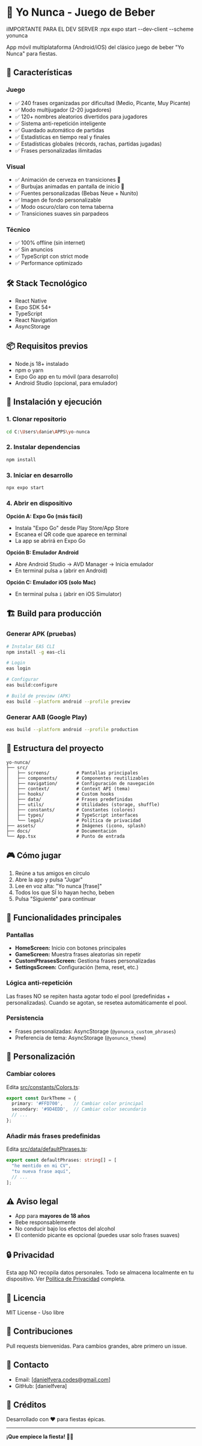 # 🍻 Yo Nunca - Juego de Beber

iIMPORTANTE PARA EL DEV SERVER :npx expo start --dev-client --scheme yonunca


App móvil multiplataforma (Android/iOS) del clásico juego de beber "Yo Nunca" para fiestas.

## 🎯 Características

### Juego
- ✅ 240 frases organizadas por dificultad (Medio, Picante, Muy Picante)
- ✅ Modo multijugador (2-20 jugadores)
- ✅ 120+ nombres aleatorios divertidos para jugadores
- ✅ Sistema anti-repetición inteligente
- ✅ Guardado automático de partidas
- ✅ Estadísticas en tiempo real y finales
- ✅ Estadísticas globales (récords, rachas, partidas jugadas)
- ✅ Frases personalizadas ilimitadas

### Visual
- ✅ Animación de cerveza en transiciones 🍺
- ✅ Burbujas animadas en pantalla de inicio 🫧
- ✅ Fuentes personalizadas (Bebas Neue + Nunito)
- ✅ Imagen de fondo personalizable
- ✅ Modo oscuro/claro con tema taberna
- ✅ Transiciones suaves sin parpadeos

### Técnico
- ✅ 100% offline (sin internet)
- ✅ Sin anuncios
- ✅ TypeScript con strict mode
- ✅ Performance optimizado

## 🛠️ Stack Tecnológico

- React Native
- Expo SDK 54+
- TypeScript
- React Navigation
- AsyncStorage

## 📦 Requisitos previos

- Node.js 18+ instalado
- npm o yarn
- Expo Go app en tu móvil (para desarrollo)
- Android Studio (opcional, para emulador)

## 🚀 Instalación y ejecución

### 1. Clonar repositorio

```bash
cd C:\Users\danie\APPS\yo-nunca
```

### 2. Instalar dependencias

```bash
npm install
```

### 3. Iniciar en desarrollo

```bash
npx expo start
```

### 4. Abrir en dispositivo

**Opción A: Expo Go (más fácil)**
- Instala "Expo Go" desde Play Store/App Store
- Escanea el QR code que aparece en terminal
- La app se abrirá en Expo Go

**Opción B: Emulador Android**
- Abre Android Studio → AVD Manager → Inicia emulador
- En terminal pulsa `a` (abrir en Android)

**Opción C: Emulador iOS (solo Mac)**
- En terminal pulsa `i` (abrir en iOS Simulator)

## 🏗️ Build para producción

### Generar APK (pruebas)

```bash
# Instalar EAS CLI
npm install -g eas-cli

# Login
eas login

# Configurar
eas build:configure

# Build de preview (APK)
eas build --platform android --profile preview
```

### Generar AAB (Google Play)

```bash
eas build --platform android --profile production
```

## 📁 Estructura del proyecto

```
yo-nunca/
├── src/
│   ├── screens/          # Pantallas principales
│   ├── components/       # Componentes reutilizables
│   ├── navigation/       # Configuración de navegación
│   ├── context/          # Context API (tema)
│   ├── hooks/            # Custom hooks
│   ├── data/             # Frases predefinidas
│   ├── utils/            # Utilidades (storage, shuffle)
│   ├── constants/        # Constantes (colores)
│   ├── types/            # TypeScript interfaces
│   └── legal/            # Política de privacidad
├── assets/               # Imágenes (icono, splash)
├── docs/                 # Documentación
└── App.tsx               # Punto de entrada
```

## 🎮 Cómo jugar

1. Reúne a tus amigos en círculo
2. Abre la app y pulsa "Jugar"
3. Lee en voz alta: "Yo nunca [frase]"
4. Todos los que SÍ lo hayan hecho, beben
5. Pulsa "Siguiente" para continuar

## 🧩 Funcionalidades principales

### Pantallas

- **HomeScreen:** Inicio con botones principales
- **GameScreen:** Muestra frases aleatorias sin repetir
- **CustomPhrasesScreen:** Gestiona frases personalizadas
- **SettingsScreen:** Configuración (tema, reset, etc.)

### Lógica anti-repetición

Las frases NO se repiten hasta agotar todo el pool (predefinidas + personalizadas). Cuando se agotan, se resetea automáticamente el pool.

### Persistencia

- Frases personalizadas: AsyncStorage (`@yonunca_custom_phrases`)
- Preferencia de tema: AsyncStorage (`@yonunca_theme`)

## 🎨 Personalización

### Cambiar colores

Edita [src/constants/Colors.ts](src/constants/Colors.ts):

```typescript
export const DarkTheme = {
  primary: '#FFD700',    // Cambiar color principal
  secondary: '#9D4EDD',  // Cambiar color secundario
  // ...
};
```

### Añadir más frases predefinidas

Edita [src/data/defaultPhrases.ts](src/data/defaultPhrases.ts):

```typescript
export const defaultPhrases: string[] = [
  "he mentido en mi CV",
  "tu nueva frase aquí",
  // ...
];
```

## ⚠️ Aviso legal

- App para **mayores de 18 años**
- Bebe responsablemente
- No conducir bajo los efectos del alcohol
- El contenido picante es opcional (puedes usar solo frases suaves)

## 🔒 Privacidad

Esta app NO recopila datos personales. Todo se almacena localmente en tu dispositivo. Ver [Política de Privacidad](./docs/PRIVACY_POLICY.md) completa.

## 📄 Licencia

MIT License - Uso libre

## 🤝 Contribuciones

Pull requests bienvenidas. Para cambios grandes, abre primero un issue.

## 📧 Contacto

- Email: [danielfvera.codes@gmail.com]
- GitHub: [danielfvera]

## 🙏 Créditos

Desarrollado con ❤️ para fiestas épicas.

---

**¡Que empiece la fiesta! 🎉🍻**
